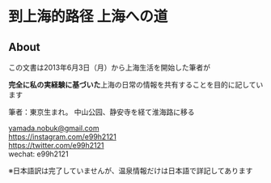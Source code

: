 
到上海的路径 上海への道
=======



## About





この文書は2013年6月3日（月）から上海生活を開始した筆者が

**完全に私の実経験に基づいた**上海の日常の情報を共有することを目的に記しています


筆者：東京生まれ。
中山公园、静安寺を経て淮海路に移る


[yamada.nobuk@gmail.com](mailto:yamada.nobuk@gmail.com) <br>
https://instagram.com/e99h2121 <br>
https://twitter.com/e99h2121 <br>
wechat: e99h2121


※日本語訳は完了していませんが、温泉情報だけは日本語で詳記してあります
